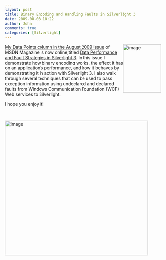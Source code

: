 ```yaml
---
layout: post
title: Binary Encoding and Handling Faults in Silverlight 3
date: 2009-08-03 18:22
author: John
comments: true
categories: [Silverlight]
---
```

<a href="http://msdn.microsoft.com/en-us/magazine/dd882515.aspx"></a>  <p><a href="http://msdn.microsoft.com/en-us/magazine/ee310078.aspx"><img style="border-bottom: 0px; border-left: 0px; display: inline; margin-left: 0px; border-top: 0px; margin-right: 0px; border-right: 0px" title="image" border="0" alt="image" align="right" src="http://images.johnpapa.net/wp-content/uploads/files/media/image/WindowsLiveWriter/BinaryEncodingandHandlingFaultsinSilverl_1025F/image_3.png" width="123" height="156" /></a> <a href="http://msdn.microsoft.com/en-us/magazine/ee294456.aspx">My Data Points column in the August 2009 issue</a> of MSDN Magazine is now online,titled <a href="http://msdn.microsoft.com/en-us/magazine/ee294456.aspx">Data Performance and Fault Strategies in Silverlight 3</a></a>. In this issue I demonstrate how binary encoding works, the effect it has on an application’s performance, and how it behaves by demonstrating it in action with Silverlight 3. I also walk through several techniques that can be used to pass exception information using undeclared and declared faults from Windows Communication Foundation (WCF) Web services to Silverlight. </p>  <p>I hope you enjoy it!</p>  <p>&#160;</p>  <p><img style="border-bottom: 0px; border-left: 0px; display: inline; border-top: 0px; border-right: 0px" title="image" border="0" alt="image" src="http://images.johnpapa.net/wp-content/uploads/files/media/image/WindowsLiveWriter/BinaryEncodingandHandlingFaultsinSilverl_1025F/image_6.png" width="462" height="434" /></p>

